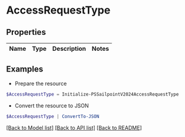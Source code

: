 # AccessRequestType
## Properties

Name | Type | Description | Notes
------------ | ------------- | ------------- | -------------

## Examples

- Prepare the resource
```powershell
$AccessRequestType = Initialize-PSSailpointV2024AccessRequestType 
```

- Convert the resource to JSON
```powershell
$AccessRequestType | ConvertTo-JSON
```

[[Back to Model list]](../README.md#documentation-for-models) [[Back to API list]](../README.md#documentation-for-api-endpoints) [[Back to README]](../README.md)

